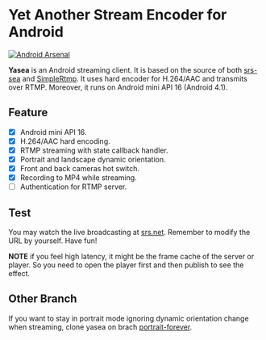 Yet Another Stream Encoder for Android
======================================

[![Android Arsenal](https://img.shields.io/badge/Android%20Arsenal-yasea-green.svg?style=true)](https://android-arsenal.com/details/1/3481)

**Yasea** is an Android streaming client. It is based on the source of both
[srs-sea](https://github.com/ossrs/srs-sea) and [SimpleRtmp](https://github.com/faucamp/SimpleRtmp).
It uses hard encoder for H.264/AAC and transmits over RTMP. Moreover, it runs
on Android mini API 16 (Android 4.1).

Feature
-------

- [x] Android mini API 16.
- [x] H.264/AAC hard encoding.
- [x] RTMP streaming with state callback handler.
- [x] Portrait and landscape dynamic orientation.
- [x] Front and back cameras hot switch.
- [x] Recording to MP4 while streaming.
- [ ] Authentication for RTMP server.

Test
----

You may watch the live broadcasting at [srs.net](http://www.ossrs.net/players/srs_player.html).
Remember to modify the URL by yourself. Have fun!

**NOTE** if you feel high latency, it might be the frame cache of the server or
player. So you need to open the player first and then publish to see the effect.

Other Branch
------------

If you want to stay in portrait mode ignoring dynamic orientation change when
streaming, clone yasea on brach [portrait-forever](https://github.com/begeekmyfriend/yasea/tree/portrait-forever).
